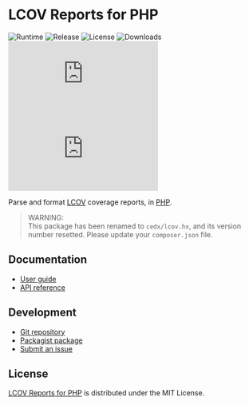 # LCOV Reports for PHP
![Runtime](https://badgen.net/packagist/php/cedx/lcov) ![Release](https://badgen.net/packagist/v/cedx/lcov) ![License](https://badgen.net/packagist/license/cedx/lcov) ![Downloads](https://badgen.net/packagist/dt/cedx/lcov) ![Coverage](https://badgen.net/coveralls/c/github/cedx/lcov.php) ![Build](https://badgen.net/github/checks/cedx/lcov.php)

Parse and format [LCOV](http://ltp.sourceforge.net/coverage/lcov.php) coverage reports, in [PHP](https://www.php.net).

> WARNING:  
> This package has been renamed to `cedx/lcov.hx`, and its version number resetted. Please update your `composer.json` file.

## Documentation
- [User guide](https://cedx.github.io/lcov.hx)
- [API reference](https://cedx.github.io/lcov.hx/api)

## Development
- [Git repository](https://github.com/cedx/lcov.hx)
- [Packagist package](https://packagist.org/packages/cedx/lcov.hx)
- [Submit an issue](https://github.com/cedx/lcov.hx/issues)

## License
[LCOV Reports for PHP](https://cedx.github.io/lcov.hx) is distributed under the MIT License.
